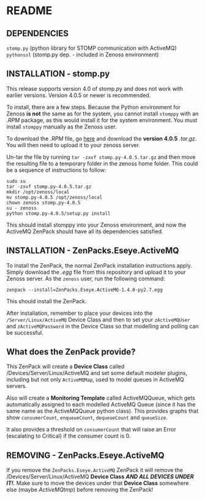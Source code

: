 # README

## DEPENDENCIES

`stomp.py` (python library for STOMP communication with ActiveMQ)<br/>
`pythonssl` (stomp.py dep. - included in Zenoss environment)

## INSTALLATION - stomp.py

This release supports version 4.0 of stomp.py and does not work with earlier versions. Version 4.0.5 or newer is recommended.

To install, there are a few steps. Because the Python environment for Zenoss __is not__ the same as for the system, you cannot install `stomppy` with an _.RPM_ package, as this would install it for the system environment. You must install `stomppy` manually as the Zenoss user.

To download the _.RPM_ file, go [here](https://github.com/jasonrbriggs/stomp.py/releases) and download the __version 4.0.5__ _.tar.gz_. You will then need to upload it to your zenoss server.

Un-tar the file by running `tar -zxvf stomp.py-4.0.5.tar.gz` and then move the resulting file to a temporary folder in the zenoss home folder. This could be a sequence of instructions to follow:

	sudo su
	tar -zxvf stomp.py-4.0.5.tar.gz
	mkdir /opt/zenoss/local
	mv stomp.py-4.0.5 /opt/zenoss/local
	chown zenoss stomp.py-4.0.5
	su - zenoss
	python stomp.py-4.0.5/setup.py install

This should install stomppy into your Zenoss environment, and now the ActiveMQ ZenPack should have all its dependencies satisfied.

## INSTALLATION - ZenPacks.Eseye.ActiveMQ

To install the ZenPack, the normal ZenPack installation instructions apply.
Simply download the _.egg_ file from this repository and upload it to your Zenoss server.
As the `zenoss` user, run the following command:

	zenpack --install=ZenPacks.Eseye.ActiveMQ-1.4.0-py2.7.egg

This should install the ZenPack.

After installation, remember to place your devices into the `/Server/Linux/ActiveMQ` Device Class and then to set your `zActiveMQUser` and `zActiveMQPassword` in the Device Class so that modelling and polling can be successful.

## What does the ZenPack provide?

This ZenPack will create a __Device Class__ called /Devices/Server/Linux/ActiveMQ and set some default modeler plugins, including but not only `ActiveMQMap`, used to model queues in ActiveMQ servers.

Also will create a __Monitoring Template__ called ActiveMQQueue, which gets automatically assigned to each modelled ActiveMQ Queue (since it has the same name as the ActiveMQQueue python class). This provides graphs that show `consumerCount`, `enqueueCount`, `dequeueCount` and `queueSize`.

It also provides a threshold on `consumerCount` that will raise an Error (escalating to Critical) if the consumer count is 0.

## REMOVING - ZenPacks.Eseye.ActiveMQ

If you remove the `ZenPacks.Eseye.ActiveMQ` ZenPack it will remove the /Devices/Server/Linux/ActiveMQ __Device Class__ ___AND ALL DEVICES UNDER IT!___. Make sure to move the devices under that __Device Class__ somewhere else (maybe _ActiveMQtmp_) before removing the ZenPack!
